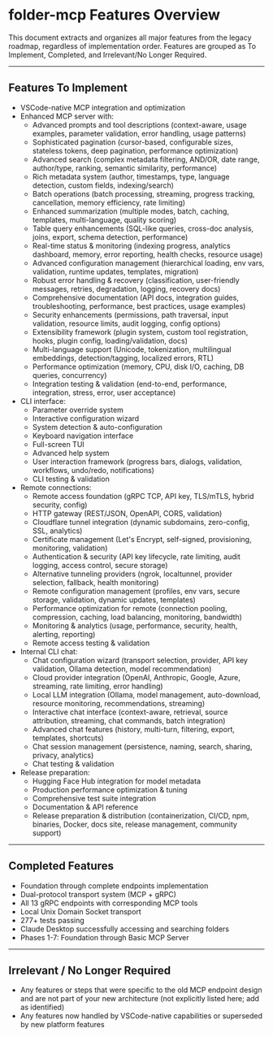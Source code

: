 # folder-mcp Features Overview

This document extracts and organizes all major features from the legacy roadmap, regardless of implementation order. Features are grouped as To Implement, Completed, and Irrelevant/No Longer Required.

---

## Features To Implement

- VSCode-native MCP integration and optimization
- Enhanced MCP server with:
  - Advanced prompts and tool descriptions (context-aware, usage examples, parameter validation, error handling, usage patterns)
  - Sophisticated pagination (cursor-based, configurable sizes, stateless tokens, deep pagination, performance optimization)
  - Advanced search (complex metadata filtering, AND/OR, date range, author/type, ranking, semantic similarity, performance)
  - Rich metadata system (author, timestamps, type, language detection, custom fields, indexing/search)
  - Batch operations (batch processing, streaming, progress tracking, cancellation, memory efficiency, rate limiting)
  - Enhanced summarization (multiple modes, batch, caching, templates, multi-language, quality scoring)
  - Table query enhancements (SQL-like queries, cross-doc analysis, joins, export, schema detection, performance)
  - Real-time status & monitoring (indexing progress, analytics dashboard, memory, error reporting, health checks, resource usage)
  - Advanced configuration management (hierarchical loading, env vars, validation, runtime updates, templates, migration)
  - Robust error handling & recovery (classification, user-friendly messages, retries, degradation, logging, recovery docs)
  - Comprehensive documentation (API docs, integration guides, troubleshooting, performance, best practices, usage examples)
  - Security enhancements (permissions, path traversal, input validation, resource limits, audit logging, config options)
  - Extensibility framework (plugin system, custom tool registration, hooks, plugin config, loading/validation, docs)
  - Multi-language support (Unicode, tokenization, multilingual embeddings, detection/tagging, localized errors, RTL)
  - Performance optimization (memory, CPU, disk I/O, caching, DB queries, concurrency)
  - Integration testing & validation (end-to-end, performance, integration, stress, error, user acceptance)
- CLI interface:
  - Parameter override system
  - Interactive configuration wizard
  - System detection & auto-configuration
  - Keyboard navigation interface
  - Full-screen TUI
  - Advanced help system
  - User interaction framework (progress bars, dialogs, validation, workflows, undo/redo, notifications)
  - CLI testing & validation
- Remote connections:
  - Remote access foundation (gRPC TCP, API key, TLS/mTLS, hybrid security, config)
  - HTTP gateway (REST/JSON, OpenAPI, CORS, validation)
  - Cloudflare tunnel integration (dynamic subdomains, zero-config, SSL, analytics)
  - Certificate management (Let's Encrypt, self-signed, provisioning, monitoring, validation)
  - Authentication & security (API key lifecycle, rate limiting, audit logging, access control, secure storage)
  - Alternative tunneling providers (ngrok, localtunnel, provider selection, fallback, health monitoring)
  - Remote configuration management (profiles, env vars, secure storage, validation, dynamic updates, templates)
  - Performance optimization for remote (connection pooling, compression, caching, load balancing, monitoring, bandwidth)
  - Monitoring & analytics (usage, performance, security, health, alerting, reporting)
  - Remote access testing & validation
- Internal CLI chat:
  - Chat configuration wizard (transport selection, provider, API key validation, Ollama detection, model recommendation)
  - Cloud provider integration (OpenAI, Anthropic, Google, Azure, streaming, rate limiting, error handling)
  - Local LLM integration (Ollama, model management, auto-download, resource monitoring, recommendations, streaming)
  - Interactive chat interface (context-aware, retrieval, source attribution, streaming, chat commands, batch integration)
  - Advanced chat features (history, multi-turn, filtering, export, templates, shortcuts)
  - Chat session management (persistence, naming, search, sharing, privacy, analytics)
  - Chat testing & validation
- Release preparation:
  - Hugging Face Hub integration for model metadata
  - Production performance optimization & tuning
  - Comprehensive test suite integration
  - Documentation & API reference
  - Release preparation & distribution (containerization, CI/CD, npm, binaries, Docker, docs site, release management, community support)

---

## Completed Features

- Foundation through complete endpoints implementation
- Dual-protocol transport system (MCP + gRPC)
- All 13 gRPC endpoints with corresponding MCP tools
- Local Unix Domain Socket transport
- 277+ tests passing
- Claude Desktop successfully accessing and searching folders
- Phases 1-7: Foundation through Basic MCP Server

---

## Irrelevant / No Longer Required

- Any features or steps that were specific to the old MCP endpoint design and are not part of your new architecture (not explicitly listed here; add as identified)
- Any features now handled by VSCode-native capabilities or superseded by new platform features
